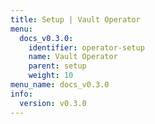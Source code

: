```yaml
---
title: Setup | Vault Operator
menu:
  docs_v0.3.0:
    identifier: operator-setup
    name: Vault Operator
    parent: setup
    weight: 10
menu_name: docs_v0.3.0
info:
  version: v0.3.0
---
```


